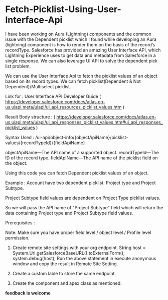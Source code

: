 # Fetch-Picklist-Using-User-Interface-Api

I have been working on Aura (Lightning) components and the common issue with the Dependent picklist which I found while developing an Aura (lightning( component is how to render them on the basis of the record’s recordType.
Salesforce has provided an amazing User Interface API, which Lightning Experience uses to get data and metadata from Salesforce in a single response.
We can also leverage UI API to solve the dependent pick list problem.

We can use the User Interface Api to fetch the picklist values of an object based on its record types.
We can fetch picklist(Dependent & Not Dependent)/Multiselect picklist.

Link for : User Interface API Developer Guide ( https://developer.salesforce.com/docs/atlas.en-us.uiapi.meta/uiapi/ui_api_resources_picklist_values.htm )

Result Body structure : ( https://developer.salesforce.com/docs/atlas.en-us.uiapi.meta/uiapi/ui_api_responses_picklist_values.htm#ui_api_responses_picklist_values )

Syntax Used : /ui-api/object-info/{objectApiName}/picklist-values/{recordTypeId}/{fieldApiName}

objectApiName—The API name of a supported object.
recordTypeId—The ID of the record type.
fieldApiName—The API name of the picklist field on the object.

Using this code you can fetch Dependent picklist values of an object.

Example : Account have two dependent picklist. Project type and Project Subtype.

Project Subtype field values are dependent on Project Type picklist values.

So we will pass the API name of "Project Subtype" field which will return the data containing  Project type and Project Subtype field values.

Prerequisites :

Note: Make sure you have proper field level / object level / Profile level permission.

1) Create remote site settings with your org endpoint.
     String host = System.Url.getSalesforceBaseURL().toExternalForm();
     system.debug(host);
     Run the above statement in execute anonymous window and copy the result in Remote Site Setting.
     
2) Create a custom lable to store the same endpoint.

3) Create the component and apex class as mentioned.


<b>feedback is welcome</b>
